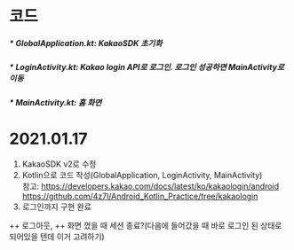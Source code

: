 # 코드
##### * GlobalApplication.kt: KakaoSDK 초기화
##### * LoginActivity.kt: Kakao login API로 로그인. 로그인 성공하면 MainActivity로 이동
##### * MainActivity.kt: 홈 화면 

# 2021.01.17

1. KakaoSDK v2로 수정  
2. Kotlin으로 코드 작성(GlobalApplication, LoginActivity, MainActivity)  
   참고: https://developers.kakao.com/docs/latest/ko/kakaologin/android  
         https://github.com/4z7l/Android_Kotlin_Practice/tree/kakaologin
3. 로그인까지 구현 완료  

++ 로그아웃, 
++ 화면 껐을 때 세션 종료?(다음에 들어갔을 때 바로 로그인 된 상태로 되어있을 텐데 이거 고려하기)  



